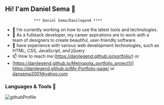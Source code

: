 ## Hi! I'am Daniel Sema 👋 


                 *** Daniel Sema/Danilegend ****
- 🔭 I’m currently working on how to use the latest tools and technologies.
- 🌱 As a fullstack developer, my career aspirations are to work with a team of designers to create beautiful, user-friendly software.
- 💬 have experience with various web development technologies, such as HTML, CSS, JavaScript, and jQuery
- 📫 How to reach me:(https://danilegend.github.io/portfolio/) or  <br>
- [https://danilegend.github.io/Metropolia_portfolio_project1/]  <br>
  https://danilegend.github.io/My-Portfolio-page/ or dansema2001@yahoo.com

### Languages & Tools 👋 

![githubProfile](https://user-images.githubusercontent.com/46860435/190427717-76dc2523-2269-497e-9f51-52a74a88eee3.jpg)



